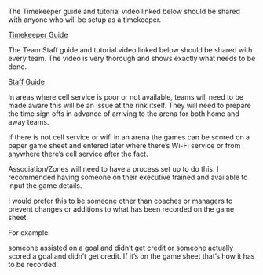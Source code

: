 The Timekeeper guide and tutorial video linked below should be shared with anyone who will be setup as a timekeeper.

[Timekeeper Guide](https://docs.google.com/document/d/1LW_gTTWNXACo_73heYpWoaseUn1ZCURTg3E40-UtAe4/edit)

The Team Staff guide and tutorial video linked below should be shared with every team. The video is very thorough and shows exactly what needs to be done.

[Staff Guide](https://docs.google.com/document/d/1PQM1Sas88e1EOcS75XnC8xvsAbSuqKio4BvtIJ_9-8M/edit)

In areas where cell service is poor or not available, teams will need to be made aware this will be an issue at the rink itself. They will need to prepare the time sign offs in advance of arriving to the arena for both home and away teams.

If there is not cell service or wifi in an arena the games can be scored on a paper game sheet and entered later where there’s Wi-Fi service or from anywhere there’s cell service after the fact.

Association/Zones will need to have a process set up to do this. I recommended having someone on their executive trained and available to input the game details.

I would prefer this to be someone other than coaches or managers to prevent changes or additions to what has been recorded on the game sheet.

For example:

someone assisted on a goal and didn’t get credit or
someone actually scored a goal and didn’t get credit.
If it’s on the game sheet that’s how it has to be recorded.
